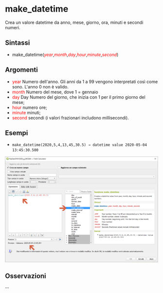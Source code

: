 # make_datetime

Crea un valore datetime da anno, mese, giorno, ora, minuti e secondi numeri.

## Sintassi

* make_datetime(_<span style="color:red;">year</span>_,_<span style="color:red;">month</span>_,_<span style="color:red;">day</span>_,_<span style="color:red;">hour</span>_,_<span style="color:red;">minute</span>_,_<span style="color:red;">second</span>_)

## Argomenti

* <span style="color:red;">year</span> Numero dell'anno. Gli anni da 1 a 99 vengono interpretati così come sono. L'anno 0 non è valido.
* <span style="color:red;">month</span> Numero del mese, dove 1 = gennaio
* <span style="color:red;">day</span> Day Numero del giorno, che inizia con 1 per il primo giorno del mese;
* <span style="color:red;">hour</span> numero ore;
* <span style="color:red;">minute</span> minuti;
* <span style="color:red;">second</span> secondi (i valori frazionari includono millisecondi).


## Esempi

* `make_datetime(2020,5,4,13,45,30.5) → datetime value 2020-05-04 13:45:30.500`

![](../../img/data_e_ora/make_datetime1.png)

## Osservazioni

--
